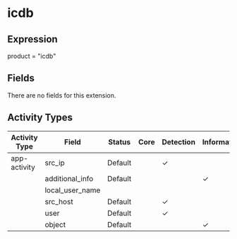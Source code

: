 icdb
====

Expression
----------

product = "icdb"

Fields
------

There are no fields for this extension.

Activity Types
--------------

| Activity Type | Field           | Status  | Core | Detection | Informational |
| ------------- | --------------- | ------- | ---- | --------- | ------------- |
| app-activity  | src_ip          | Default |      | &#10003;  |               |
|               | additional_info | Default |      |           | &#10003;      |
|               | local_user_name |         |      |           |               |
|               | src_host        | Default |      | &#10003;  |               |
|               | user            | Default |      | &#10003;  |               |
|               | object          | Default |      |           | &#10003;      |

